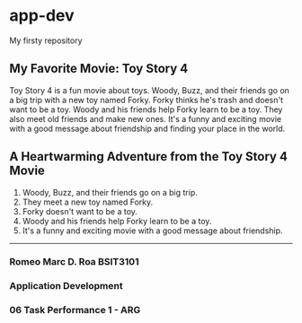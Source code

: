 # app-dev
My firsty repository

## My Favorite Movie: Toy Story 4

Toy Story 4 is a fun movie about toys. Woody, Buzz, and their friends go on a big trip with a new toy named Forky. Forky thinks he's trash and doesn't want to be a toy. Woody and his friends help Forky learn to be a toy. They also meet old friends and make new ones. It's a funny and exciting movie with a good message about friendship and finding your place in the world.

## A Heartwarming Adventure from the Toy Story 4 Movie

1. Woody, Buzz, and their friends go on a big trip.
2. They meet a new toy named Forky.
3. Forky doesn't want to be a toy.
4. Woody and his friends help Forky learn to be a toy.
5. It's a funny and exciting movie with a good message about friendship.

---

### Romeo Marc D. Roa BSIT3101
### Application Development
### 06 Task Performance 1 - ARG
